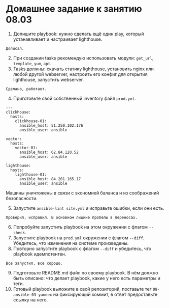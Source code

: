 # Домашнее задание к занятию 08.03

1. Допишите playbook: нужно сделать ещё один play, который устанавливает и настраивает lighthouse.
```
Дописал.
```
2. При создании tasks рекомендую использовать модули: `get_url`, `template`, `yum`, `apt`.
3. Tasks должны: скачать статику lighthouse, установить nginx или любой другой webserver, настроить его конфиг для открытия lighthouse, запустить webserver.
```
Сделано, работает.
```
4. Приготовьте свой собственный inventory файл `prod.yml`.
```
---
clickhouse:
  hosts:
    clickhouse-01:
      ansible_host: 51.250.102.176
      ansible_user: ansible

vector:
  hosts:
    vector-01:
      ansible_host: 62.84.120.52
      ansible_user: ansible

lighthouse:
  hosts:
    lighthouse-01:
      ansible_host: 84.201.165.17
      ansible_user: ansible
```
Машины уничтожены в связи с экономией баланса и из соображений безопасности.  

5. Запустите `ansible-lint site.yml` и исправьте ошибки, если они есть.
```
Проверил, исправил. В основном лишние пробелы в переносах.
```
6. Попробуйте запустить playbook на этом окружении с флагом `--check`.
7. Запустите playbook на `prod.yml` окружении с флагом `--diff`. Убедитесь, что изменения на системе произведены.
8. Повторно запустите playbook с флагом `--diff` и убедитесь, что playbook идемпотентен.
```
Все запустил, все хорошо.
```
9. Подготовьте README.md файл по своему playbook. В нём должно быть описано: что делает playbook, какие у него есть параметры и теги.
10. Готовый playbook выложите в свой репозиторий, поставьте тег `08-ansible-03-yandex` на фиксирующий коммит, в ответ предоставьте ссылку на него.
